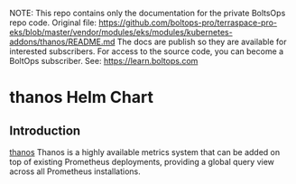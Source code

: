 <!-- note marker start -->
NOTE: This repo contains only the documentation for the private BoltsOps repo code.
Original file: https://github.com/boltops-pro/terraspace-pro-eks/blob/master/vendor/modules/eks/modules/kubernetes-addons/thanos/README.md
The docs are publish so they are available for interested subscribers.
For access to the source code, you can become a BoltOps subscriber.
See: https://learn.boltops.com

<!-- note marker end -->

# thanos Helm Chart

## Introduction

[thanos](https://github.com/bitnami/charts/tree/main/bitnami/thanos) Thanos is a highly available metrics system that can be added on top of existing Prometheus deployments, providing a global query view across all Prometheus installations.
